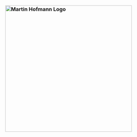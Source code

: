 ###  <img width="400" alt="Martin Hofmann Logo" src="https://user-images.githubusercontent.com/3717760/87826137-31095480-c82d-11ea-8d60-d70c75561c50.png">

<!--
**Martskin/martskin** is a ✨ _special_ ✨ repository because its `README.md` (this file) appears on your GitHub profile.

Here are some ideas to get you started:

- 🔭 I’m currently working on ...
- 🌱 I’m currently learning ...
- 👯 I’m looking to collaborate on ...
- 🤔 I’m looking for help with ...
- 💬 Ask me about ...
- 📫 How to reach me: ...
- 😄 Pronouns: ...
- ⚡ Fun fact: ...
-->
